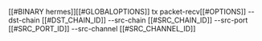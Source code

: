 [[#BINARY hermes]][[#GLOBALOPTIONS]] tx packet-recv[[#OPTIONS]] --dst-chain [[#DST_CHAIN_ID]] --src-chain [[#SRC_CHAIN_ID]] --src-port [[#SRC_PORT_ID]] --src-channel [[#SRC_CHANNEL_ID]]
